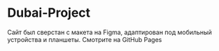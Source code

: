 # Dubai-Project
Сайт был сверстан с макета на Figma, адаптирован под мобильный устройства и планшеты. Смотрите на GitHub Pages
